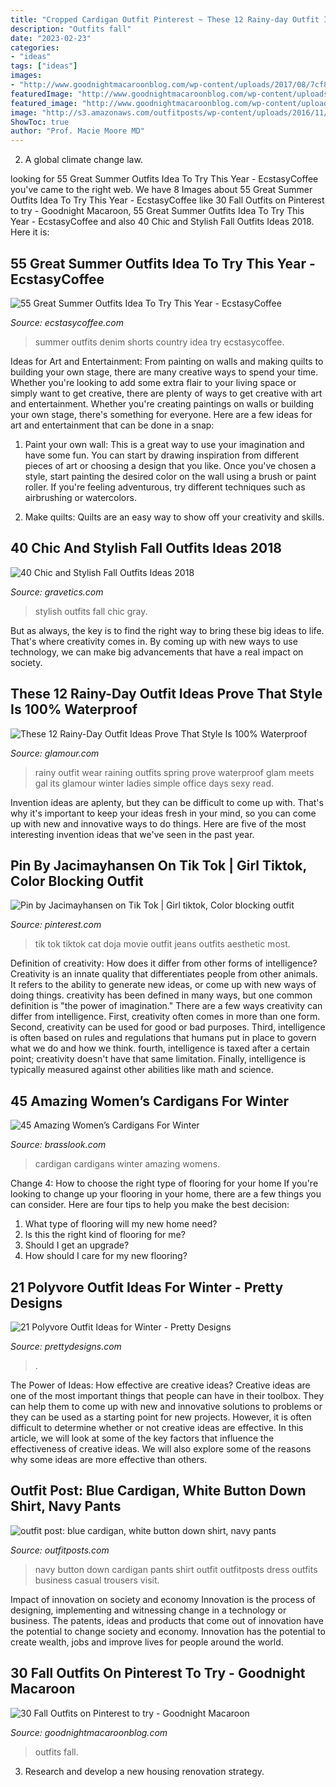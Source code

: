 ```yaml
---
title: "Cropped Cardigan Outfit Pinterest ~ These 12 Rainy-day Outfit Ideas Prove That Style Is 100% Waterproof"
description: "Outfits fall"
date: "2023-02-23"
categories:
- "ideas"
tags: ["ideas"]
images:
- "http://www.goodnightmacaroonblog.com/wp-content/uploads/2017/08/7cf8f5a661210853a328ffbd8ed31af2.jpg"
featuredImage: "http://www.goodnightmacaroonblog.com/wp-content/uploads/2017/08/7cf8f5a661210853a328ffbd8ed31af2.jpg"
featured_image: "http://www.goodnightmacaroonblog.com/wp-content/uploads/2017/08/7cf8f5a661210853a328ffbd8ed31af2.jpg"
image: "http://s3.amazonaws.com/outfitposts/wp-content/uploads/2016/11/06203023/bluecardigannavypants.png"
ShowToc: true
author: "Prof. Macie Moore MD"
---
```



2. A global climate change law.

	

		
looking for 55 Great Summer Outfits Idea To Try This Year - EcstasyCoffee you've came to the right web. We have 8 Images about 55 Great Summer Outfits Idea To Try This Year - EcstasyCoffee like 30 Fall Outfits on Pinterest to try - Goodnight Macaroon, 55 Great Summer Outfits Idea To Try This Year - EcstasyCoffee and also 40 Chic and Stylish Fall Outfits Ideas 2018. Here it is:
		
    
## 55 Great Summer Outfits Idea To Try This Year - EcstasyCoffee

<img loading=lazy src="http://i2.wp.com/www.ecstasycoffee.com/wp-content/uploads/2016/08/Denim-Shorts-Dark-Wash.jpg?resize=713%2C1070" onerror="this.onerror=null;this.src='https://tse3.mm.bing.net/th?id=OIP.ciObbuRtCXq_naf73YjbrgHaLH&amp;pid=15.1';" alt="55 Great Summer Outfits Idea To Try This Year - EcstasyCoffee">

_Source: ecstasycoffee.com_

>summer outfits denim shorts country idea try ecstasycoffee. 

	

Ideas for Art and Entertainment: From painting on walls and making quilts to building your own stage, there are many creative ways to spend your time.
Whether you're looking to add some extra flair to your living space or simply want to get creative, there are plenty of ways to get creative with art and entertainment. Whether you're creating paintings on walls or building your own stage, there's something for everyone. Here are a few ideas for art and entertainment that can be done in a snap:
1. Paint your own wall: This is a great way to use your imagination and have some fun. You can start by drawing inspiration from different pieces of art or choosing a design that you like. Once you've chosen a style, start painting the desired color on the wall using a brush or paint roller. If you're feeling adventurous, try different techniques such as airbrushing or watercolors.

2. Make quilts: Quilts are an easy way to show off your creativity and skills.

    
## 40 Chic And Stylish Fall Outfits Ideas 2018

<img loading=lazy src="http://www.gravetics.com/wp-content/uploads/2017/10/womens-gray-long-cardigan-gray-deep-v-neck-top-white-dress-pants-and-black-close-toe-heels.jpg" onerror="this.onerror=null;this.src='https://tse3.mm.bing.net/th?id=OIP.3oWCT3Vfs4AeaZxiotZEtAHaQC&amp;pid=15.1';" alt="40 Chic and Stylish Fall Outfits Ideas 2018">

_Source: gravetics.com_

>stylish outfits fall chic gray. 

	

But as always, the key is to find the right way to bring these big ideas to life. That's where creativity comes in. By coming up with new ways to use technology, we can make big advancements that have a real impact on society.

    
## These 12 Rainy-Day Outfit Ideas Prove That Style Is 100% Waterproof

<img loading=lazy src="https://media.glamour.com/photos/5695d7d416d0dc3747ee4669/master/w_1280,c_limit/fashion-2015-10-rainy-day-outfit-idea-gal-meets-glam-main.jpg" onerror="this.onerror=null;this.src='https://tse2.mm.bing.net/th?id=OIP.6dM-Om5ucGPowGHmvY66uwHaLH&amp;pid=15.1';" alt="These 12 Rainy-Day Outfit Ideas Prove That Style Is 100% Waterproof">

_Source: glamour.com_

>rainy outfit wear raining outfits spring prove waterproof glam meets gal its glamour winter ladies simple office days sexy read. 

	

Invention ideas are aplenty, but they can be difficult to come up with. That's why it's important to keep your ideas fresh in your mind, so you can come up with new and innovative ways to do things. Here are five of the most interesting invention ideas that we've seen in the past year.

    
## Pin By Jacimayhansen On Tik Tok | Girl Tiktok, Color Blocking Outfit

<img loading=lazy src="https://i.pinimg.com/736x/7c/db/fd/7cdbfddc571d5de968e347afa8f2d0b8.jpg" onerror="this.onerror=null;this.src='https://tse1.mm.bing.net/th?id=OIP.y0YLcevLva6fa9X5y3kETAHaNK&amp;pid=15.1';" alt="Pin by Jacimayhansen on Tik Tok | Girl tiktok, Color blocking outfit">

_Source: pinterest.com_

>tik tok tiktok cat doja movie outfit jeans outfits aesthetic most. 

	

Definition of creativity: How does it differ from other forms of intelligence?
Creativity is an innate quality that differentiates people from other animals. It refers to the ability to generate new ideas, or come up with new ways of doing things. creativity has been defined in many ways, but one common definition is "the power of imagination." There are a few ways creativity can differ from intelligence. First, creativity often comes in more than one form. Second, creativity can be used for good or bad purposes. Third, intelligence is often based on rules and regulations that humans put in place to govern what we do and how we think. fourth, intelligence is taxed after a certain point; creativity doesn't have that same limitation. Finally, intelligence is typically measured against other abilities like math and science.

    
## 45 Amazing Women’s Cardigans For Winter

<img loading=lazy src="http://www.brasslook.com/wp-content/uploads/2017/08/Long-cardigan.jpg" onerror="this.onerror=null;this.src='https://tse4.mm.bing.net/th?id=OIP.42_BVwd1O2hVN_vT7_AD2wHaQK&amp;pid=15.1';" alt="45 Amazing Women’s Cardigans For Winter">

_Source: brasslook.com_

>cardigan cardigans winter amazing womens. 

	

Change 4: How to choose the right type of flooring for your home
If you're looking to change up your flooring in your home, there are a few things you can consider. Here are four tips to help you make the best decision: 
1. What type of flooring will my new home need?
2. Is this the right kind of flooring for me?
3. Should I get an upgrade?
4. How should I care for my new flooring?

    
## 21 Polyvore Outfit Ideas For Winter - Pretty Designs

<img loading=lazy src="http://www.prettydesigns.com/wp-content/uploads/2015/09/20-polyvore-outfit-ideas-for-winter20.jpg" onerror="this.onerror=null;this.src='https://tse1.mm.bing.net/th?id=OIP.Mex0y7TDoUyQWzc9XuBl4AHaKx&amp;pid=15.1';" alt="21 Polyvore Outfit Ideas for Winter - Pretty Designs">

_Source: prettydesigns.com_

>. 

	

The Power of Ideas: How effective are creative ideas?
Creative ideas are one of the most important things that people can have in their toolbox. They can help them to come up with new and innovative solutions to problems or they can be used as a starting point for new projects. However, it is often difficult to determine whether or not creative ideas are effective. In this article, we will look at some of the key factors that influence the effectiveness of creative ideas. We will also explore some of the reasons why some ideas are more effective than others.

    
## Outfit Post: Blue Cardigan, White Button Down Shirt, Navy Pants

<img loading=lazy src="http://s3.amazonaws.com/outfitposts/wp-content/uploads/2016/11/06203023/bluecardigannavypants.png" onerror="this.onerror=null;this.src='https://tse3.mm.bing.net/th?id=OIP.k3b1K2F7mRExyxAu_kSd_AHaPO&amp;pid=15.1';" alt="outfit post: blue cardigan, white button down shirt, navy pants">

_Source: outfitposts.com_

>navy button down cardigan pants shirt outfit outfitposts dress outfits business casual trousers visit. 

	

Impact of innovation on society and economy
Innovation is the process of designing, implementing and witnessing change in a technology or business. The patents, ideas and products that come out of innovation have the potential to change society and economy. Innovation has the potential to create wealth, jobs and improve lives for people around the world.

    
## 30 Fall Outfits On Pinterest To Try - Goodnight Macaroon

<img loading=lazy src="http://www.goodnightmacaroonblog.com/wp-content/uploads/2017/08/7cf8f5a661210853a328ffbd8ed31af2.jpg" onerror="this.onerror=null;this.src='https://tse3.mm.bing.net/th?id=OIP.FCjp_J5v46-0fQtQj5mjsQHaQK&amp;pid=15.1';" alt="30 Fall Outfits on Pinterest to try - Goodnight Macaroon">

_Source: goodnightmacaroonblog.com_

>outfits fall. 

	

3. Research and develop a new housing renovation strategy.

